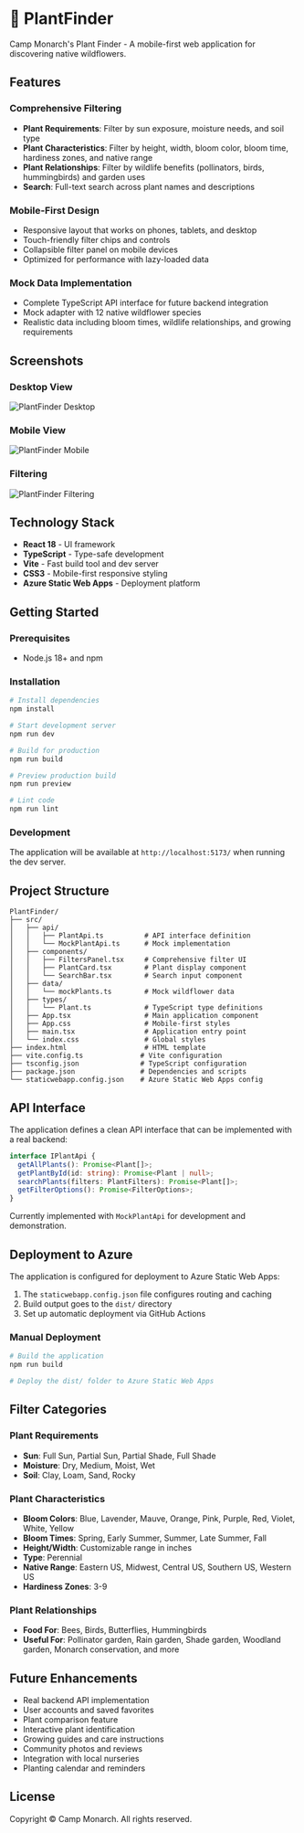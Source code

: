 # 🌸 PlantFinder

Camp Monarch's Plant Finder - A mobile-first web application for discovering native wildflowers.

## Features

### Comprehensive Filtering
- **Plant Requirements**: Filter by sun exposure, moisture needs, and soil type
- **Plant Characteristics**: Filter by height, width, bloom color, bloom time, hardiness zones, and native range
- **Plant Relationships**: Filter by wildlife benefits (pollinators, birds, hummingbirds) and garden uses
- **Search**: Full-text search across plant names and descriptions

### Mobile-First Design
- Responsive layout that works on phones, tablets, and desktop
- Touch-friendly filter chips and controls
- Collapsible filter panel on mobile devices
- Optimized for performance with lazy-loaded data

### Mock Data Implementation
- Complete TypeScript API interface for future backend integration
- Mock adapter with 12 native wildflower species
- Realistic data including bloom times, wildlife relationships, and growing requirements

## Screenshots

### Desktop View
![PlantFinder Desktop](https://github.com/user-attachments/assets/e188ba54-837b-4896-815c-775acd2d4dbb)

### Mobile View
![PlantFinder Mobile](https://github.com/user-attachments/assets/81f1625d-0385-41a3-80c2-c7314643fefe)

### Filtering
![PlantFinder Filtering](https://github.com/user-attachments/assets/5991d582-7dea-4dc4-b951-868468715201)

## Technology Stack

- **React 18** - UI framework
- **TypeScript** - Type-safe development
- **Vite** - Fast build tool and dev server
- **CSS3** - Mobile-first responsive styling
- **Azure Static Web Apps** - Deployment platform

## Getting Started

### Prerequisites
- Node.js 18+ and npm

### Installation

```bash
# Install dependencies
npm install

# Start development server
npm run dev

# Build for production
npm run build

# Preview production build
npm run preview

# Lint code
npm run lint
```

### Development

The application will be available at `http://localhost:5173/` when running the dev server.

## Project Structure

```
PlantFinder/
├── src/
│   ├── api/
│   │   ├── PlantApi.ts          # API interface definition
│   │   └── MockPlantApi.ts      # Mock implementation
│   ├── components/
│   │   ├── FiltersPanel.tsx     # Comprehensive filter UI
│   │   ├── PlantCard.tsx        # Plant display component
│   │   └── SearchBar.tsx        # Search input component
│   ├── data/
│   │   └── mockPlants.ts        # Mock wildflower data
│   ├── types/
│   │   └── Plant.ts             # TypeScript type definitions
│   ├── App.tsx                  # Main application component
│   ├── App.css                  # Mobile-first styles
│   ├── main.tsx                 # Application entry point
│   └── index.css                # Global styles
├── index.html                   # HTML template
├── vite.config.ts              # Vite configuration
├── tsconfig.json               # TypeScript configuration
├── package.json                # Dependencies and scripts
└── staticwebapp.config.json    # Azure Static Web Apps config
```

## API Interface

The application defines a clean API interface that can be implemented with a real backend:

```typescript
interface IPlantApi {
  getAllPlants(): Promise<Plant[]>;
  getPlantById(id: string): Promise<Plant | null>;
  searchPlants(filters: PlantFilters): Promise<Plant[]>;
  getFilterOptions(): Promise<FilterOptions>;
}
```

Currently implemented with `MockPlantApi` for development and demonstration.

## Deployment to Azure

The application is configured for deployment to Azure Static Web Apps:

1. The `staticwebapp.config.json` file configures routing and caching
2. Build output goes to the `dist/` directory
3. Set up automatic deployment via GitHub Actions

### Manual Deployment

```bash
# Build the application
npm run build

# Deploy the dist/ folder to Azure Static Web Apps
```

## Filter Categories

### Plant Requirements
- **Sun**: Full Sun, Partial Sun, Partial Shade, Full Shade
- **Moisture**: Dry, Medium, Moist, Wet
- **Soil**: Clay, Loam, Sand, Rocky

### Plant Characteristics
- **Bloom Colors**: Blue, Lavender, Mauve, Orange, Pink, Purple, Red, Violet, White, Yellow
- **Bloom Times**: Spring, Early Summer, Summer, Late Summer, Fall
- **Height/Width**: Customizable range in inches
- **Type**: Perennial
- **Native Range**: Eastern US, Midwest, Central US, Southern US, Western US
- **Hardiness Zones**: 3-9

### Plant Relationships
- **Food For**: Bees, Birds, Butterflies, Hummingbirds
- **Useful For**: Pollinator garden, Rain garden, Shade garden, Woodland garden, Monarch conservation, and more

## Future Enhancements

- Real backend API implementation
- User accounts and saved favorites
- Plant comparison feature
- Interactive plant identification
- Growing guides and care instructions
- Community photos and reviews
- Integration with local nurseries
- Planting calendar and reminders

## License

Copyright © Camp Monarch. All rights reserved.
